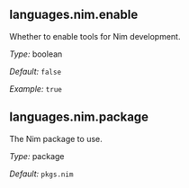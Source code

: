 

[comment]: # (Please add your documentation on top of this line)

## languages\.nim\.enable

Whether to enable tools for Nim development\.



*Type:*
boolean



*Default:*
` false `



*Example:*
` true `



## languages\.nim\.package



The Nim package to use\.



*Type:*
package



*Default:*
` pkgs.nim `
